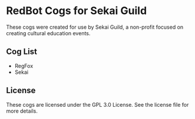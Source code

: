# RedBot Cogs for Sekai Guild

These cogs were created for use by Sekai Guild, a non-profit focused on creating cultural education events. 

## Cog List

* RegFox
* Sekai

## License

These cogs are licensed under the GPL 3.0 License. See the license file for more details.